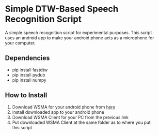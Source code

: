 # Simple DTW-Based Speech Recognition Script
A simple speech recognition script for experimental purposes. This script uses an android app to make your android phone acts as a microphone for your computer.



## Dependencies
- pip install fastdtw
- pip install pydub
- pip install numpy

## How to Install
1. Download WSMA for your android phone from [here](http://www.revealedtricks4u.com/2017/04/wireless-mic-advanced-android-windows-mac-linux.html
)
2. Install downloaded app to your android phone
3. Download WSMA Client for your PC from the previous link
4. Put downloaded WSMA Client at the same folder as to where you put this script
